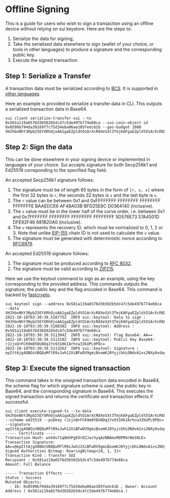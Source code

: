 # Offline Signing

This is a guide for users who wish to sign a transaction using an offline device without relying on sui keystore. Here are the steps to:
 1. Serialize the data for signing;
 2. Take the serialized data elsewhere to sign (wallet of your choice, or tools in other languages) to produce a signature and the corresponding public key.
 3. Execute the signed transaction.

## Step 1: Serialize a Transfer

A transaction data must be serialized according to [BCS](https://crates.io/crates/bcs). It is supported in [other languages](https://github.com/zefchain/serde-reflection#language-interoperability).

Here an example is provided to serialize a transfer data in CLI. This outputs a serialized transaction data in Base64.

```shell
sui client serialize-transfer-sui --to 0x581a119a6576d3b502b5dc47c5de497b774e68ca --sui-coin-object-id 0x0599b794da39169f7c75d34eba06ae105fedc61b --gas-budget 1000
VHJhbnNhY3Rpb25EYXRhOjoAA1gaEZpldtO1ArXcR8XeSXt3TmjKAFgaEZpldtO1ArXcR8XeSXt3TmjKBZm3lNo5Fp98ddNOugauEF/txhsCAAAAAAAAACC0knjIoZEdbQBQuqg3feG/GA0L2v9gLDfH2uX8iGf5SwEAAAAAAAAA6AMAAAAAAAA=
```

## Step 2: Sign the data
This can be done elsewhere in your signing device or implemented in languages of your choice. Sui accepts signature for both Secp256k1 and Ed25519 correponding to the specified flag field. 

An accepted Secp256k1 signature follows:
1. The signature must be of length 65 bytes in the form of `[r, s, v]` where the first 32 bytes is `r`, the seconds 32 bytes is `s` and the last byte is `v`. 
2. The `r` value can be between 0x1 and 0xFFFFFFFF FFFFFFFF FFFFFFFF FFFFFFFE BAAEDCE6 AF48A03B BFD25E8C D0364140 (inclusive). 
3. The `s` value must be in the lower half of the curve order, i.e. between 0x1 and 0x7FFFFFFF FFFFFFFF FFFFFFFF FFFFFFFF 5D576E73 57A4501D DFE92F46 681B20A0 (inclusive). 
4. The `v` represents the recovery ID, which must be normalized to 0, 1, 2 or 3. Note that unlike [EIP-155](https://eips.ethereum.org/EIPS/eip-155) chain ID is not used to calculate the `v` value. 
5. The signature must be generated with deterministic nonce according to [RFC6979](https://www.rfc-editor.org/rfc/rfc6979).

An accepted Ed25519 signature follows:
1. The signature must be produced according to [RFC 8032](https://www.rfc-editor.org/rfc/rfc8032.html#section-5.1.6).
2. The signature must be valid according to [ZIP215](https://github.com/zcash/zips/blob/main/zip-0215.rst).

Here we use the keytool command to sign as an example, using the key corresponding to the provided address. This commands outputs the signature, the public key and the flag encoded in Base64. This command is backed by [fastcrypto](https://docs.rs/fastcrypto/0.1.3/fastcrypto/secp256k1/index.html).

```shell
sui keytool sign --address 0x581a119a6576d3b502b5dc47c5de497b774e68ca --data VHJhbnNhY3Rpb25EYXRhOjoAA1gaEZpldtO1ArXcR8XeSXt3TmjKAFgaEZpldtO1ArXcR8XeSXt3TmjKBZm3lNo5Fp98ddNOugauEF/txhsCAAAAAAAAACC0knjIoZEdbQBQuqg3feG/GA0L2v9gLDfH2uX8iGf5SwEAAAAAAAAA6AMAAAAAAAA=
2022-10-18T03:30:39.510775Z  INFO sui::keytool: Data to sign : VHJhbnNhY3Rpb25EYXRhOjoAA1gaEZpldtO1ArXcR8XeSXt3TmjKAFgaEZpldtO1ArXcR8XeSXt3TmjKBZm3lNo5Fp98ddNOugauEF/txhsCAAAAAAAAACC0knjIoZEdbQBQuqg3feG/GA0L2v9gLDfH2uX8iGf5SwEAAAAAAAAA6AMAAAAAAAA=
2022-10-18T03:30:39.510838Z  INFO sui::keytool: Address : 0x581a119a6576d3b502b5dc47c5de497b774e68ca
2022-10-18T03:30:39.511304Z  INFO sui::keytool: Flag Base64: AA==
2022-10-18T03:30:39.511318Z  INFO sui::keytool: Public Key Base64: rJzjxQ+FCK9m8YDU8Dq1Yx931HkIArhcw33kUPL9P8c=
2022-10-18T03:30:39.511326Z  INFO sui::keytool: Signature : epIttAjg4OBOzVBQQuMflR9sJwh12XiBFwDV9gmiBxomKJ0YyjcbhLONdvA1xs2NXy8xdagwHR/uRVdI6z+LAg==
```

## Step 3: Execute the signed transaction

This command takes in the unsigned transaction data encoded in Base64, the scheme flag for which signature scheme is used, the public key in Base64, and the corresponding signature in Base64. This executes the signed transaction and returns the certificate and transaction effects if successful. 

```shell
sui client execute-signed-tx --tx-data VHJhbnNhY3Rpb25EYXRhOjoAA1gaEZpldtO1ArXcR8XeSXt3TmjKAFgaEZpldtO1ArXcR8XeSXt3TmjKBZm3lNo5Fp98ddNOugauEF/txhsCAAAAAAAAACC0knjIoZEdbQBQuqg3feG/GA0L2v9gLDfH2uX8iGf5SwEAAAAAAAAA6AMAAAAAAAA= --scheme ed25519 --pubkey rJzjxQ+FCK9m8YDU8Dq1Yx931HkIArhcw33kUPL9P8c= --signature epIttAjg4OBOzVBQQuMflR9sJwh12XiBFwDV9gmiBxomKJ0YyjcbhLONdvA1xs2NXy8xdagwHR/uRVdI6z+LAg==
----- Certificate ----
Transaction Hash: wnk9u71q8mhPgEOrDZJacVyqAzNBAmsMOPM4rNoS0LE=
Transaction Signature: AA==@epIttAjg4OBOzVBQQuMflR9sJwh12XiBFwDV9gmiBxomKJ0YyjcbhLONdvA1xs2NXy8xdagwHR/uRVdI6z+LAg==@rJzjxQ+FCK9m8YDU8Dq1Yx931HkIArhcw33kUPL9P8c=
Signed Authorities Bitmap: RoaringBitmap<[0, 1, 3]>
Transaction Kind : Transfer SUI
Recipient : 0x581a119a6576d3b502b5dc47c5de497b774e68ca
Amount: Full Balance

----- Transaction Effects ----
Status : Success
Mutated Objects:
  - ID: 0x0599b794da39169f7c75d34eba06ae105fedc61b , Owner: Account Address ( 0x581a119a6576d3b502b5dc47c5de497b774e68ca )
```